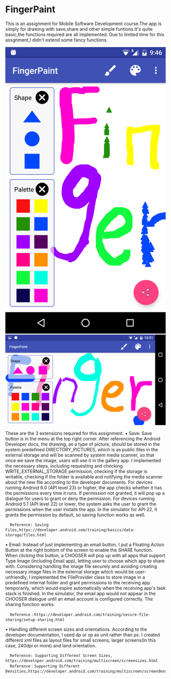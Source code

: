 # FingerPaint
This is an assignment for Mobile Software Development course.The app is simply for drawing with save,share and other simple funtions.It's quite basic,the functions required are all implemented. Due to limited time for this assgnment,I didn't extend some fancy functions.

![alt tag](https://github.com/TaoL102/FingerPaint/blob/master/Screenshots/Screenshot_20160829-214654.png?raw=true)
![alt tag](https://github.com/TaoL102/FingerPaint/blob/master/Screenshots/Screenshot_20160829-225124.png?raw=true)

These are the 3 extensions required for this assignment.
• Save:
      Save button is in the menu at the top right corner.
      After referencing the Android Developer docs, the drawing, as a type of picture, should be stored in the system predefined DIRECTORY_PICTURES, which is as public files in the external storage and will be scanned by system media scanner, so that once we save the image, users will see it in the gallery app.
      I implemented the necessary steps, including requesting and checking WRITE_EXTERNAL_STORAGE permission, checking if the storage is writable, checking if the folder is available and notifying the media scanner about the new file according to the developer documents.
      For devices running Android 6.0 (API level 23) or higher, the app checks whether it has the permissions every time it runs. If permission not granted, it will pop up a dialogue for users to grant or deny the permission.
      For devices running Android 5.1 (API level 22) or lower, the system asks the user to grant the permissions when the user installs the app. In the simulator for API 22, it grants the permission by default, so saving function works as well.

      Reference: Saving Files,https://developer.android.com/training/basics/data-storage/files.html 

• Email:
      Instead of just implementing an email button, I put a Floating Action Button at the right bottom of the screen to enable the SHARE function. When clicking this button, a CHOOSER will pop up with all apps that support Type Image (including Email app), letting user to choose which app to share with.
      Considering handling the image file securely and avoiding creating necessary image files in the external storage which would be user-unfriendly, I implemented the FileProvider class to store image in a predefined internal folder and grant permissions to the receiving app temporarily, which would expire automatically when the receiving app's task stack is finished.
      In the simulator, the email app would not appear in the CHOOSER dialogue until an email account is configured correctly. The sharing function works.

      Reference：https://developer.android.com/training/secure-file-sharing/setup-sharing.html   

• Handling different screen sizes and orientations. 
      According to the developer documentation, I used dp or sp as unit rather than px.
      I created different xml files as layout files for small screens, larger screens(In this case, 240dpi or more) and land orientation.

      Reference: Supporting Different Screen Sizes, https://developer.android.com/training/multiscreen/screensizes.html
      Reference：Supporting Different Densities,https://developer.android.com/training/multiscreen/screendensities.html
